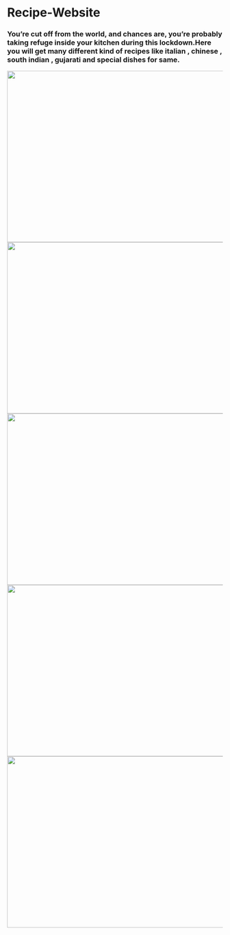 # Recipe-Website

### You’re cut off from the world, and chances are, you’re probably taking refuge inside your kitchen during this lockdown.Here you will get many different kind of recipes like italian , chinese , south indian , gujarati and special dishes for same.

<img src="https://user-images.githubusercontent.com/61055497/116851017-49592d00-ac0f-11eb-9dbd-0634fe772674.png" width="800" height="400" />
<img src="https://user-images.githubusercontent.com/61055497/116851089-6beb4600-ac0f-11eb-9c2a-a8f72495b615.png" width="800" height="400" />
<img src="https://user-images.githubusercontent.com/61055497/116851173-93421300-ac0f-11eb-9c15-e0b70d037858.png" width="800" height="400" />
<img src="https://user-images.githubusercontent.com/61055497/116851221-a3f28900-ac0f-11eb-8854-2377f9f5f861.png" width="800" height="400" />
<img src="(https://user-images.githubusercontent.com/61055497/116851267-b4a2ff00-ac0f-11eb-8fc9-2f602601a780.png" width="800" height="400" />
